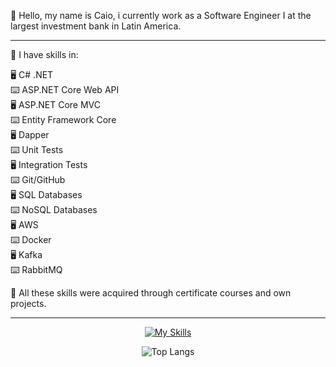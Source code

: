 :wave: Hello, my name is Caio, i currently work as a Software Engineer I at the largest investment bank in Latin America.  

---

📖 I have skills in: 

:desktop_computer: C# .NET   
:keyboard: ASP.NET Core Web API    
:desktop_computer: ASP.NET Core MVC       
:keyboard: Entity Framework Core     
:desktop_computer: Dapper  
:keyboard: Unit Tests   
:desktop_computer: Integration Tests    
:keyboard: Git/GitHub   
:desktop_computer: SQL Databases    
:keyboard: NoSQL Databases    
:desktop_computer: AWS        
:keyboard: Docker         
:desktop_computer: Kafka   
:keyboard: RabbitMQ  

:floppy_disk: All these skills were acquired through certificate courses and own projects.  

---

<div align="center">

[![My Skills](https://skillicons.dev/icons?i=dotnet,cs,visualstudio,aws,azure,github,mysql,postgres,mongodb,docker,kafka,rabbitmq)](https://skillicons.dev)  

![Top Langs](https://github-readme-stats.vercel.app/api/top-langs/?username=caiomolinaro&theme=transparent&layout=compact)

</div>

